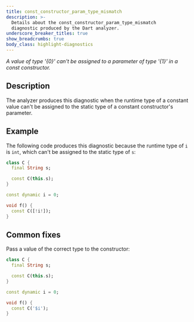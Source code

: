 ```yaml
---
title: const_constructor_param_type_mismatch
description: >-
  Details about the const_constructor_param_type_mismatch
  diagnostic produced by the Dart analyzer.
underscore_breaker_titles: true
show_breadcrumbs: true
body_class: highlight-diagnostics
---
```


_A value of type '{0}' can't be assigned to a parameter of type '{1}' in a const
constructor._

## Description

The analyzer produces this diagnostic when the runtime type of a constant
value can't be assigned to the static type of a constant constructor's
parameter.

## Example

The following code produces this diagnostic because the runtime type of `i`
is `int`, which can't be assigned to the static type of `s`:

```dart
class C {
  final String s;

  const C(this.s);
}

const dynamic i = 0;

void f() {
  const C([!i!]);
}
```

## Common fixes

Pass a value of the correct type to the constructor:

```dart
class C {
  final String s;

  const C(this.s);
}

const dynamic i = 0;

void f() {
  const C('$i');
}
```
